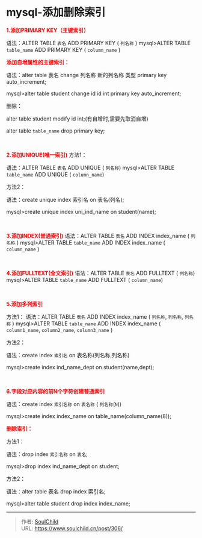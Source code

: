 # mysql-添加删除索引

<!--more-->
<span style="color: #ff0000;"><strong>1.</strong><strong>添加</strong><strong>PRIMARY KEY（主键索引）</strong></span>

语法：ALTER TABLE `表名` ADD PRIMARY KEY ( `列名称` )
<span style="white-space: normal;">mysql&gt;</span>ALTER TABLE `table_name` ADD PRIMARY KEY ( `column_name` )

<span style="white-space: normal; color: #ff0000;"><strong>添加自增属性的主键索引：</strong></span>

<span style="white-space: normal;">语法：alter table 表名 change 列名称 新的列名称 类型 primary key auto_increment;</span>

mysql&gt;<span style="white-space: normal;">alter table student change id id int primary key auto_increment;</span>

删除：

alter table student modify id int;(有自增时,需要先取消自增)

alter table `table_name` drop primary key;

&nbsp;

<span style="color: #ff0000;"><strong>2.添加UNIQUE(唯一索引)</strong></span>
方法1：

语法：ALTER TABLE `表名` ADD UNIQUE ( `列名称`)
mysql&gt;ALTER TABLE `table_name` ADD UNIQUE ( `column_name`)
<p style="white-space: normal;">方法2：</p>
<p style="white-space: normal;"><span style="white-space: normal;">语法：</span><span style="white-space: normal;">create unique index 索引名 on 表名(列名);</span></p>
mysql&gt;create unique index uni_ind_name on student(name);

&nbsp;

<span style="color: #ff0000;"><strong>3.添加INDEX(普通索引)</strong></span>
语法：ALTER TABLE `表名` ADD INDEX index_name ( `列名称` )
mysql&gt;ALTER TABLE `table_name` ADD INDEX index_name ( `column_name` )

&nbsp;

<span style="color: #ff0000;"><strong>4.添加FULLTEXT(全文索引)</strong></span>
语法：ALTER TABLE `表名` ADD FULLTEXT ( `列名称`)
mysql&gt;ALTER TABLE `table_name` ADD FULLTEXT ( `column_name`)

&nbsp;

<span style="color: #ff0000;"><strong>5.添加多列索引</strong></span>

方法1：
语法：ALTER TABLE `表名` ADD INDEX index_name ( `列名称`, `列名称`, `列名称` )
mysql&gt;ALTER TABLE `table_name` ADD INDEX index_name ( `column1_name`, `column2_name`, `column3_name` )

方法2：

<span style="white-space: normal;">语法：</span><span style="white-space: normal;">create index `索引名` on 表名称(</span><span style="white-space: normal;">列名称,列名称</span><span style="white-space: normal;">)</span>

mysql&gt;create index ind_name_dept on student(name,dept);

&nbsp;

<span style="color: #ff0000;"><strong>6.字段对应内容的前N个字符创建普通索引</strong></span>

<span style="white-space: normal;">语法：create index `索引名称` on `表名称` ( `列名称`(`N`))</span>

<span style="white-space: normal;">mysql&gt;</span>create index index_name on table_name(<span style="white-space: normal;">column_name</span>(8));

<span style="color: #ff0000;"><strong>删除索引：</strong></span>

<span style="white-space: normal;">方法1：</span>

<span style="white-space: normal;">语法：</span>drop index `索引名称` on `表名`;

<span style="white-space: normal;">mysql&gt;</span><span style="white-space: normal;">drop index ind_name_dept on student;</span>

<span style="white-space: normal;">方法2：</span>

<span style="white-space: normal;">语法：alter table 表名 drop index 索引名;
</span>

<span style="white-space: normal;">mysql&gt;alter table student drop index index_name;</span>


---

> 作者: [SoulChild](https://www.soulchild.cn)  
> URL: https://www.soulchild.cn/post/306/  

